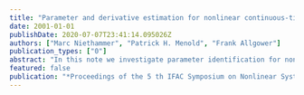 ```yaml
---
title: "Parameter and derivative estimation for nonlinear continuous-time system identification"
date: 2001-01-01
publishDate: 2020-07-07T23:41:14.095026Z
authors: ["Marc Niethammer", "Patrick H. Menold", "Frank Allgower"]
publication_types: ["0"]
abstract: "In this note we investigate parameter identification for nonlinear continuous-time SISO systems, based on input/output data, where the output is assumed to be noise corrupted. Continuous-time identification requires (i) the estimation of derivatives of the output (which is nontrivial due to the influence of noise), a suitable measure thereof or a way to avoid them and (ii) methods for parameter estimation based on the measured data. Problem (i) is addressed by reviewing modulating functions and the concept of delayed state variable filters; furthermore a high-gain observer is introduced as an approach to provide the necessary derivative information. Its performance is investigated with respect to the modulating function and the delayed state variable filter approaches. Least-squares methods are assessed for continuous-time nonlinear identification (problem (ii)). It is shown that parameter identification based in modulating functions and a standard least-squares method does not guarantee bias-free estimates for some systems. Whereas ordinary (or weighted) least-squares is sufficient for parameter identification by means of modulating functions it is not for the delayed state variable filter and the high-gain observer approaches (due to dependencies between error terms). Requirements on least-squares methods for nonlinear continuous-time system identification are discusses and a solution for bilinear systems is given. The importance of an appropriate least-squares method is underlined by parameter identification for a simulated bilinear example system."
featured: false
publication: "*Proceedings of the 5 th IFAC Symposium on Nonlinear Systems, (NOLCOS 01)*"
---
```


